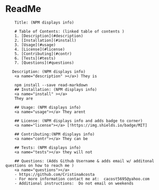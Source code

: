 # ReadMe
        Title: (NPM displays info)
        
        # Table of Contents: (linked table of contents )
        1. [Description](#description)
        2. [Installation](#install)
        3. [Usage](#usage)
        4. [License](#license)
        5. [Contributing](#contr)
        6. [Tests](#tests)
        7. [Questions](#questions)
        
       Description: (NPM displays info)
        <a name="description" ></a>) They is
        
        npm install --save read-markdown
        ## Installation: (NPM displays info)
        <a name="install" ></a> 
        They are
        
        ## Usage: (NPM displays info)
        <a name="usage"></a> They arent
        
        ## License: (NPM displays info and adds badge to corner)
        <a name="license"></a> [!https://img.shields.io/badge/MIT]
        
        ## Contributing:(NPM displays info)
        <a name="contr"></a> They can be
        
        ## Tests: (NPM displays info)
        <a name="tests"></a> they will not
        
        ## Questions: (Adds Github Username & adds email w/ additonal questions on how to reach me )
        <a name="questions"></a>  
        - https://github.com/CristinaAcosta 
        - For more information contact me at:  cacost5695@yahoo.com
        - Additional instructions:  Do not email on weekends 
        